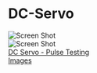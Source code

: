 # DC-Servo
![Screen Shot](https://lh3.googleusercontent.com/8H75xgIba8NfEHbxRjB1vH5L4gFnyypGXjzJJ4FnqissgkqRR1jED1oAVVKYW1irBBSW7dX9zWwABgqFDOacOuICHrz5z6lwR_7vQ9Z6tNkFcHOUY45h3Q94_kpth4GqoXRhvNu-ro8Y8QmorKqQvJ6_oS3AN3_AQ_jG1cFxIt2dSuvc23_ynu-QB6oaOL43P6iMKNAYFwow9ijiITR-SxTTWsZR6aRmc0MDAbzLmfE59PgU2MbDLvTm_UKx9Y7MogBPGbULcRuYCYw18QaqZsMScpN45qU1khWV1YsLo2Y7tLJmxWy_iB8pZKH0flq7ymTdNHzOy-o7PWwS2osbBetlkBbGMLUJZ_giXeNKo2EnNz5uLiYHyAKDFCTo3wCDv22AWNPjihpoZfbDqqxhqAPWcthj5eF7UD-fK9wICir5DxN--lncXW3acDQ13Z9XipxcGpaHgAw--jP_i_DEatF77S1ebv2JfJDOrBFJtgIl8ZU3Wf5TCunsloBL1PwJU21bXVCgcEJAW9hb-egOoRqREmBNX9eBfehzeFgKztgI13NrhKkiBxX4Cwy1Lu1oYoPaF74zZPQojfuefT10qucwRYG43-qKwF_vHEKXWceeRh91fnDokzKiZsq535pxQTTvBZ48HsF9zbuQHl4q5fz-GmiIwbBQkav9yUbDfQ=w478-h357-no)<br>
![Screen Shot](https://lh3.googleusercontent.com/Xv3BVXqilZLEP8sdvjcjL_cJQlbgq7jir3yXWfOCIcPaj5MP4WAdabvjKhuMbhHNSys4aJBLH0ocGfEHUz21YXoTrse0sBRuv8U6clvefDdncbCatKfYfFrh_Kx5vuFFZ4DfPQbEdlLzkmEeJ9T_reO4QcJ1YtufR4e7pZSFTo8eCXkn3Vm9q_f5xSqGFqwq4Th-pQqi0X41AVXDMtnDtKvc6bQ9O5ntBT4XKXuMc49183EQNKSN-89sdLN8DC8kUnDrx_CRA7-HmtBIoIkLIxqZSrqym2CjSdr3tZ8uEdvRREwooPn_G_ypsy6KOJX9V1KZnun1jotiyMeZuRmrc0tf7F0K4991E0Gq4vfvf7nhF_hq5bJP1iBhqfAUtlfRrkR6PcPBU4gqICn1AHZHvlDfYv6YaeXlGVyWwLQINs_lbGCOn6ULbh-Tn6vfpxfH6Vbh-zhcgoCGGuRA6qg4vJ1bTfgDpJgqDxy31fg-OCgyHtp8wN3fmRdpUpeFoVt2p7yIMgEO0Pnj1alTOSQYytEb8w65kyPlgMPZDyGNiHWiS0Tt14kj-e6zaexdbFDnBoE7L03qxVkj-fuBkQoN7zj6Uq91UEmZELLIqKaAD22daHIdNxC_f-3TtUhBwZbMIde3HB_QVQvQW8zGF2VsTuFKaIptccDrRkv8Ivh0RUTWV-5fBLwe5qC4cWiCU-SL8mJOvRBKjd0wu1zRxA=w1263-h947-no)<br>
[DC Servo - Pulse Testing](https://www.youtube.com/watch?v=2nZXUcoeyds)<br>
[Images](https://photos.google.com/share/AF1QipMzZ-ynxjgMDZ_RqFM_1IZ0rQbRRlL92HL_IAoDkJfIh321sr6dbftCyruxnr1hNQ?key=cER3Vl9FUmRDOUMzNWs2Z3FKUy1qcHFIYlNoUGlB)<br>
